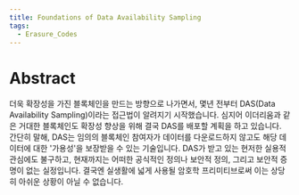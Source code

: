```yaml
---
title: Foundations of Data Availability Sampling
tags:
  - Erasure_Codes
---
```

# Abstract
더욱 확장성을 가진 블록체인을 만드는 방향으로 나가면서, 몇년 전부터 DAS(Data Availability Sampling)이라는 접근법이 알려지기 시작했습니다.
심지어 이더리움과 같은 거대한 블록체인도 확장성 향상을 위해 결국 DAS를 배포할 계획을 하고 있습니다.
간단히 말해, DAS는 임의의 블록체인 참여자가 데이터를 다운로드하지 않고도 해당 데이터에 대한 '가용성'을 보장받을 수 있는 기술입니다.
DAS가 받고 있는 현저한 실용적 관심에도 불구하고, 현재까지는 어떠한 공식적인 정의나 보안적 정의, 그리고 보안적 증명이 없는 실정입니다.
결국엔 실생활에 넓게 사용될 암호학 프리미티브로써 이는 상당히 아쉬운 상황이 아닐 수 없습니다.

